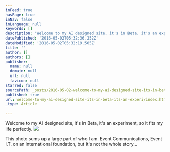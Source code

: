 ```yaml
---
inFeed: true
hasPage: true
inNav: false
inLanguage: null
keywords: []
description: "Welcome to my AI designed site, it's in Beta, it's an experiment, so it fits my life perfectly."
datePublished: '2016-05-02T05:32:36.252Z'
dateModified: '2016-05-02T05:32:19.505Z'
title: ''
author: []
authors: []
publisher:
  name: null
  domain: null
  url: null
  favicon: null
starred: false
sourcePath: _posts/2016-05-02-welcome-to-my-ai-designed-site-its-in-beta-its-an-experi.md
published: true
url: welcome-to-my-ai-designed-site-its-in-beta-its-an-experi/index.html
_type: Article

---
```

Welcome to my AI designed site, it's in Beta, it's an experiment, so it fits my life perfectly.
![](https://the-grid-user-content.s3-us-west-2.amazonaws.com/606e6433-8c4e-41df-8e81-90f82f05bf0f.jpg)

This photo sums up a large part of who I am. Event Communications, Event I.T. on an international foundation, but it's not the whole story...